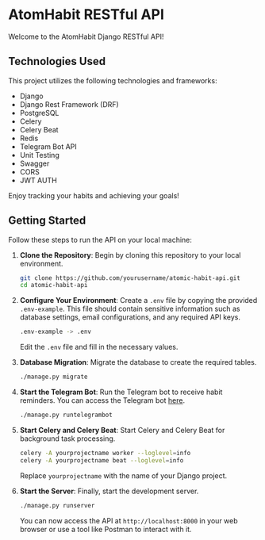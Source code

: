 # AtomHabit RESTful API

Welcome to the AtomHabit Django RESTful API!

## Technologies Used

This project utilizes the following technologies and frameworks:

- Django
- Django Rest Framework (DRF)
- PostgreSQL
- Celery
- Celery Beat
- Redis
- Telegram Bot API
- Unit Testing
- Swagger
- CORS
- JWT AUTH

Enjoy tracking your habits and achieving your goals!

## Getting Started

Follow these steps to run the API on your local machine:

1. **Clone the Repository**: Begin by cloning this repository to your local environment.

    ```bash
    git clone https://github.com/yourusername/atomic-habit-api.git
    cd atomic-habit-api
    ```

2. **Configure Your Environment**: Create a `.env` file by copying the provided `.env-example`. This file should contain sensitive information such as database settings, email configurations, and any required API keys.

    ```bash
    .env-example -> .env
    ```

    Edit the `.env` file and fill in the necessary values.

3. **Database Migration**: Migrate the database to create the required tables.

    ```bash
    ./manage.py migrate
    ```

4. **Start the Telegram Bot**: Run the Telegram bot to receive habit reminders. You can access the Telegram bot [here](https://t.me/AtomHabitsBot).

    ```bash
    ./manage.py runtelegrambot
    ```

5. **Start Celery and Celery Beat**: Start Celery and Celery Beat for background task processing.

    ```bash
    celery -A yourprojectname worker --loglevel=info
    celery -A yourprojectname beat --loglevel=info
    ```

    Replace `yourprojectname` with the name of your Django project.

6. **Start the Server**: Finally, start the development server.

    ```bash
    ./manage.py runserver
    ```

    You can now access the API at `http://localhost:8000` in your web browser or use a tool like Postman to interact with it.


